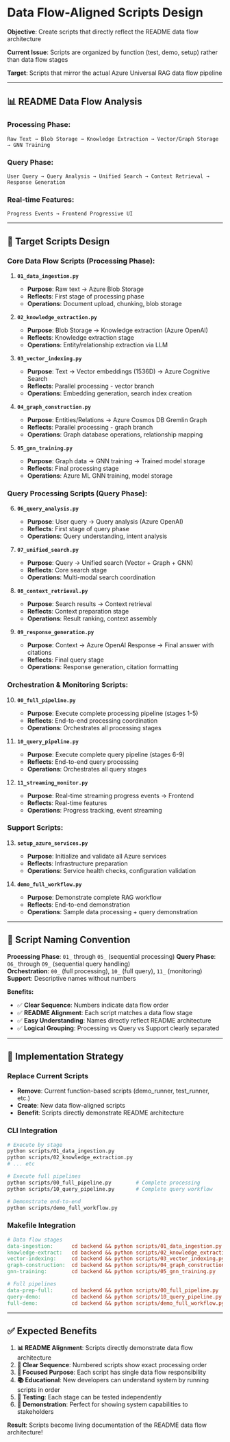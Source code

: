 # Data Flow-Aligned Scripts Design

**Objective**: Create scripts that directly reflect the README data flow architecture

**Current Issue**: Scripts are organized by function (test, demo, setup) rather than data flow stages

**Target**: Scripts that mirror the actual Azure Universal RAG data flow pipeline

---

## 📊 **README Data Flow Analysis**

### **Processing Phase:**
```
Raw Text → Blob Storage → Knowledge Extraction → Vector/Graph Storage → GNN Training
```

### **Query Phase:**
```
User Query → Query Analysis → Unified Search → Context Retrieval → Response Generation
```

### **Real-time Features:**
```
Progress Events → Frontend Progressive UI
```

---

## 🎯 **Target Scripts Design**

### **Core Data Flow Scripts (Processing Phase):**

1. **`01_data_ingestion.py`**
   - **Purpose**: Raw text → Azure Blob Storage
   - **Reflects**: First stage of processing phase
   - **Operations**: Document upload, chunking, blob storage

2. **`02_knowledge_extraction.py`**
   - **Purpose**: Blob Storage → Knowledge extraction (Azure OpenAI)
   - **Reflects**: Knowledge extraction stage
   - **Operations**: Entity/relationship extraction via LLM

3. **`03_vector_indexing.py`**
   - **Purpose**: Text → Vector embeddings (1536D) → Azure Cognitive Search
   - **Reflects**: Parallel processing - vector branch
   - **Operations**: Embedding generation, search index creation

4. **`04_graph_construction.py`**
   - **Purpose**: Entities/Relations → Azure Cosmos DB Gremlin Graph
   - **Reflects**: Parallel processing - graph branch
   - **Operations**: Graph database operations, relationship mapping

5. **`05_gnn_training.py`**
   - **Purpose**: Graph data → GNN training → Trained model storage
   - **Reflects**: Final processing stage
   - **Operations**: Azure ML GNN training, model storage

### **Query Processing Scripts (Query Phase):**

6. **`06_query_analysis.py`**
   - **Purpose**: User query → Query analysis (Azure OpenAI)
   - **Reflects**: First stage of query phase
   - **Operations**: Query understanding, intent analysis

7. **`07_unified_search.py`**
   - **Purpose**: Query → Unified search (Vector + Graph + GNN)
   - **Reflects**: Core search stage
   - **Operations**: Multi-modal search coordination

8. **`08_context_retrieval.py`**
   - **Purpose**: Search results → Context retrieval
   - **Reflects**: Context preparation stage
   - **Operations**: Result ranking, context assembly

9. **`09_response_generation.py`**
   - **Purpose**: Context → Azure OpenAI Response → Final answer with citations
   - **Reflects**: Final query stage
   - **Operations**: Response generation, citation formatting

### **Orchestration & Monitoring Scripts:**

10. **`00_full_pipeline.py`**
    - **Purpose**: Execute complete processing pipeline (stages 1-5)
    - **Reflects**: End-to-end processing coordination
    - **Operations**: Orchestrates all processing stages

11. **`10_query_pipeline.py`**
    - **Purpose**: Execute complete query pipeline (stages 6-9)
    - **Reflects**: End-to-end query processing
    - **Operations**: Orchestrates all query stages

12. **`11_streaming_monitor.py`**
    - **Purpose**: Real-time streaming progress events → Frontend
    - **Reflects**: Real-time features
    - **Operations**: Progress tracking, event streaming

### **Support Scripts:**

13. **`setup_azure_services.py`**
    - **Purpose**: Initialize and validate all Azure services
    - **Reflects**: Infrastructure preparation
    - **Operations**: Service health checks, configuration validation

14. **`demo_full_workflow.py`**
    - **Purpose**: Demonstrate complete RAG workflow
    - **Reflects**: End-to-end demonstration
    - **Operations**: Sample data processing + query demonstration

---

## 🔄 **Script Naming Convention**

**Processing Phase**: `01_` through `05_` (sequential processing)
**Query Phase**: `06_` through `09_` (sequential query handling)  
**Orchestration**: `00_` (full processing), `10_` (full query), `11_` (monitoring)
**Support**: Descriptive names without numbers

**Benefits:**
- ✅ **Clear Sequence**: Numbers indicate data flow order
- ✅ **README Alignment**: Each script matches a data flow stage
- ✅ **Easy Understanding**: Names directly reflect README architecture
- ✅ **Logical Grouping**: Processing vs Query vs Support clearly separated

---

## 🚀 **Implementation Strategy**

### **Replace Current Scripts**
- **Remove**: Current function-based scripts (demo_runner, test_runner, etc.)
- **Create**: New data flow-aligned scripts
- **Benefit**: Scripts directly demonstrate README architecture

### **CLI Integration**
```bash
# Execute by stage
python scripts/01_data_ingestion.py
python scripts/02_knowledge_extraction.py
# ... etc

# Execute full pipelines  
python scripts/00_full_pipeline.py        # Complete processing
python scripts/10_query_pipeline.py       # Complete query workflow

# Demonstrate end-to-end
python scripts/demo_full_workflow.py
```

### **Makefile Integration**
```makefile
# Data flow stages
data-ingestion:      cd backend && python scripts/01_data_ingestion.py
knowledge-extract:   cd backend && python scripts/02_knowledge_extraction.py
vector-indexing:     cd backend && python scripts/03_vector_indexing.py
graph-construction:  cd backend && python scripts/04_graph_construction.py
gnn-training:        cd backend && python scripts/05_gnn_training.py

# Full pipelines
data-prep-full:      cd backend && python scripts/00_full_pipeline.py
query-demo:          cd backend && python scripts/10_query_pipeline.py "sample query"
full-demo:           cd backend && python scripts/demo_full_workflow.py
```

---

## ✅ **Expected Benefits**

1. **📊 README Alignment**: Scripts directly demonstrate data flow architecture
2. **🔄 Clear Sequence**: Numbered scripts show exact processing order  
3. **🎯 Focused Purpose**: Each script has single data flow responsibility
4. **📚 Educational**: New developers can understand system by running scripts in order
5. **🧪 Testing**: Each stage can be tested independently
6. **🚀 Demonstration**: Perfect for showing system capabilities to stakeholders

**Result**: Scripts become living documentation of the README data flow architecture!